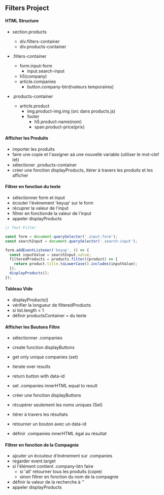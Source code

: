 ## Filters Project

#### HTML Structure

- section.products

  - div.filters-container
  - div.products-container

- .filters-container

  - form.input-form
    - input.search-input
  - h5(company)
  - article.companies
    - button.company-btn(tvaleurs temporaires)

- .products-container
  - article.product
    - img.product-img.img (src dans products.js)
    - footer
      - h5.product-name(nom)
      - span.product-price(prix)

#### Afficher les Produits

- importer les produits
- faire une copie et l'assigner aà une nouvelle variable (utiliser le mot-clef let)
- sélectioner .products-container
- créer une fonction displayProducts, itérer à travers les produits et les afficher

#### Filtrer en fonction du texte

- sélectionner form et input
- écouter l'évènement 'keyup' sur le form
- récuprer la valeur de l'input
- filtrer en fonctionde la valeur de l'input
- appeler displayProducts

```js
// Text Filter

const form = document.querySelector('.input-form');
const searchInput = document.querySelector('.search-input');

form.addEventListener('keyup', () => {
  const inputValue = searchInput.value;
  filteredProducts = products.filter((product) => {
    return product.title.toLowerCase().includes(inputValue);
  });
  displayProducts();
});
```

#### Tableau Vide

- displayProducts()
- vérifier la longueur de filteredProducts
- si list.length < 1
- définir productsContainer = du texte

#### Afficher les Boutons Filtre

- sélectionner .companies
- create function displayButtons
- get only unique companies (set)
- iterate over results
- return button with data-id
- set .companies innerHTML equal to result

- créer une fonction displayButtons
- récupérer seulement les noms uniques (Set)
- itérer à travers les résultats
- retourner un bouton avec un data-id
- définir .companies innerHTML égal au résultat

#### Filtrer en fonction de la Compagnie

- ajouter un écouteur d'évènement sur .companies
- regarder event.target
- si l'élément contient .company-btn faire
  - si 'all' retourner tous les produits (copie)
  - sinon filtrer en fonction du nom de la compagnie
- définir la valeur de la recherche à ''
- appeler displayProducts
